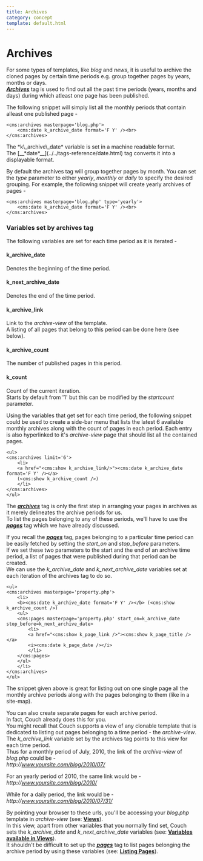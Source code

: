 ```yaml
---
title: Archives
category: concept
template: default.html
---
```


# Archives

For some types of templates, like _blog_ and _news_, it is useful to archive the cloned pages by certain time periods e.g. group together pages by years, months or days.<br/>
[__*Archives*__](../../tags-reference/archives.html) tag is used to find out all the past time periods (years, months and days) during which atleast one page has been published.

The following snippet will simply list all the monthly periods that contain alleast one published page -

```
<cms:archives masterpage='blog.php'>
    <cms:date k_archive_date format='F Y' /><br>
</cms:archives>
```

<p class="notice">
    The *k\_archive\_date* variable is set in a machine readable format.<br/>
    The [__*date*__](../../tags-reference/date.html) tag converts it into a displayable format.
</p>

By default the archives tag will group together pages by month. You can set the _type_ parameter to either _yearly_, _monthly_ or _daily_ to specify the desired grouping. For example, the following snippet will create yearly archives of pages -

```
<cms:archives masterpage='blog.php' type='yearly'>
    <cms:date k_archive_date format='F Y' /><br>
</cms:archives>
```

### Variables set by archives tag

The following variables are set for each time period as it is iterated -

#### k_archive_date

Denotes the beginning of the time period.

#### k_next_archive_date

Denotes the end of the time period.

#### k_archive_link

Link to the _archive-view_ of the template.<br/>
A listing of all pages that belong to this period can be done here (see below).

#### k_archive_count

The number of published pages in this period.

#### k_count

Count of the current iteration.<br/>
Starts by default from '1' but this can be modified by the _startcount_ parameter.

Using the variables that get set for each time period, the following snippet could be used to create a side-bar menu that lists the latest 6 available monthly archives along with the count of pages in each period. Each entry is also hyperlinked to it's _archive-view_ page that should list all the contained pages.

```
<ul>
<cms:archives limit='6'>
    <li>
    <a href="<cms:show k_archive_link/>"><cms:date k_archive_date format='F Y' /></a>
    (<cms:show k_archive_count />)
    </li>
</cms:archives>
</ul>
```

The [__*archives*__](../../tags-reference/archives.html) tag is only the first step in arranging your pages in archives as it merely delineates the archive periods for us.<br/>
To list the pages belonging to any of these periods, we'll have to use the [__*pages*__](../../tags-reference/pages.html) tag which we have already discussed.

If you recall the [__*pages*__](../../tags-reference/pages.html) tag, pages belonging to a particular time period can be easily fetched by setting the *start\_on* and *stop\_before* parameters.<br/>
If we set these two parameters to the start and the end of an archive time period, a list of pages that were published during that period can be created.<br/>
We can use the *k\_archive\_date* and *k\_next\_archive\_date* variables set at each iteration of the archives tag to do so.

```
<ul>
<cms:archives masterpage='property.php'>
    <li>
    <b><cms:date k_archive_date format='F Y' /></b> (<cms:show k_archive_count />)
    <ul>
    <cms:pages masterpage='property.php' start_on=k_archive_date stop_before=k_next_archive_date>
        <li>
        <a href="<cms:show k_page_link />"><cms:show k_page_title /></a>
        <i><cms:date k_page_date /></i>
        </li>
    </cms:pages>
    </ul>
    </li>
</cms:archives>
</ul>
```

The snippet given above is great for listing out on one single page all the monthly archive periods along with the pages belonging to them (like in a site-map).

You can also create separate pages for each archive period.<br/>
In fact, Couch already does this for you.<br/>
You might recall that Couch supports a view of any clonable template that is dedicated to listing out pages belonging to a time period - the _archive-view_.<br/>
The *k\_archive\_link* variable set by the archives tag points to this view for each time period.<br/>
Thus for a monthly period of July, 2010, the link of the _archive-view_ of _blog.php_ could be -<br/>
_http&#58;//www.yoursite.com/blog/2010/07/_

For an yearly period of 2010, the same link would be -<br/>
_http&#58;//www.yoursite.com/blog/2010/_

While for a daily period, the link would be -<br/>
_http&#58;//www.yoursite.com/blog/2010/07/31/_

By pointing your browser to these urls, you'll be accessing your _blog.php_ template in _archive-view_ (see: [**Views**](../views.html)).<br/>
In this view, apart from other variables that you normally find set, Couch sets the *k\_archive\_date* and *k\_next\_archive\_date* variables (see: [**Variables available in Views**](../variables-in-views.html)).<br/>
It shouldn't be difficult to set up the [__*pages*__](../../tags-reference/pages.html) tag to list pages belonging the archive period by using these variables (see: [**Listing Pages**](../listing-pages.html)).

